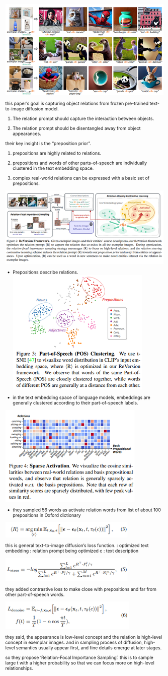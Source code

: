 ![img_1.png](img_1.png)

this paper’s goal is capturing object relations from frozen pre-trained text-to-image diffusion model.

1. The relation prompt should capture the interaction between objects.

2. The relation prompt should be disentangled away from object appearances.



their key insight is the “preposition prior”.

1. prepositions are highly related to relations.

2. prepositions and words of other parts-of-speech are individually clustered in the text embedding space.
3. complex real-world relations can be expressed with a basic set of prepositions.

![img_2.png](img_2.png)


* Prepositions describe relations.
![img_3.png](img_3.png)    

* in the text embedding space of language models, embeddings are generally clustered according to their part-of-speech labels.

![img_4.png](img_4.png)

* they sampled 56 words as activate relation words from list of about 100 prepositions in Oxford dictionary

![img_5.png](img_5.png)

this is general text-to-image diffusion’s loss function.
<R> : optimized text embedding
<r> : relation prompt being optimized
c : text description

![img_6.png](img_6.png)

they added contrastive loss to make close with prepositions and far from other part-of-speech words.

![img_7.png](img_7.png)

they said, the appearance is low-level concept and the relation is high-level concept in exemplar images.
and in sampling process of diffusion, high-level semantics usually appear first, and fine details emerge at later stages.

so they propose ‘Relation-Focal Importance Sampling’.
this is to sample large t with a higher probability so that we can focus more on high-level relationships.
